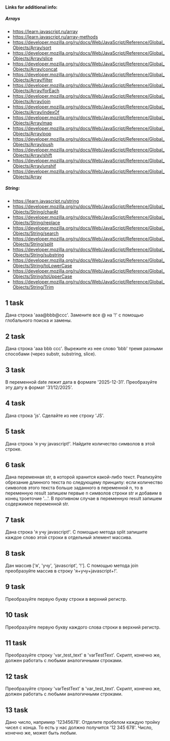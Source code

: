 #### Links for additional info:
##### Arrays

* https://learn.javascript.ru/array
* https://learn.javascript.ru/array-methods
* https://developer.mozilla.org/ru/docs/Web/JavaScript/Reference/Global_Objects/Array/sort
* https://developer.mozilla.org/ru/docs/Web/JavaScript/Reference/Global_Objects/Array/slice
* https://developer.mozilla.org/ru/docs/Web/JavaScript/Reference/Global_Objects/Array/concat
* https://developer.mozilla.org/ru/docs/Web/JavaScript/Reference/Global_Objects/Array/filter
* https://developer.mozilla.org/ru/docs/Web/JavaScript/Reference/Global_Objects/Array/forEach
* https://developer.mozilla.org/ru/docs/Web/JavaScript/Reference/Global_Objects/Array/join
* https://developer.mozilla.org/ru/docs/Web/JavaScript/Reference/Global_Objects/Array/indexOf
* https://developer.mozilla.org/ru/docs/Web/JavaScript/Reference/Global_Objects/Array/map
* https://developer.mozilla.org/ru/docs/Web/JavaScript/Reference/Global_Objects/Array/pop
* https://developer.mozilla.org/ru/docs/Web/JavaScript/Reference/Global_Objects/Array/push
* https://developer.mozilla.org/ru/docs/Web/JavaScript/Reference/Global_Objects/Array/shift
* https://developer.mozilla.org/ru/docs/Web/JavaScript/Reference/Global_Objects/Array/unshif
* https://developer.mozilla.org/ru/docs/Web/JavaScript/Reference/Global_Objects/Array

##### String:

* https://learn.javascript.ru/string
* https://developer.mozilla.org/ru/docs/Web/JavaScript/Reference/Global_Objects/String/charAt
* https://developer.mozilla.org/ru/docs/Web/JavaScript/Reference/Global_Objects/String/replace
* https://developer.mozilla.org/ru/docs/Web/JavaScript/Reference/Global_Objects/String/search
* https://developer.mozilla.org/ru/docs/Web/JavaScript/Reference/Global_Objects/String/split
* https://developer.mozilla.org/ru/docs/Web/JavaScript/Reference/Global_Objects/String/substring
* https://developer.mozilla.org/ru/docs/Web/JavaScript/Reference/Global_Objects/String/toLowerCase
* https://developer.mozilla.org/ru/docs/Web/JavaScript/Reference/Global_Objects/String/toUpperCase
* https://developer.mozilla.org/ru/docs/Web/JavaScript/Reference/Global_Objects/String/Trim

## 1 task

Дана строка 'aaa@bbb@ccc'. Замените все @ на '!' с помощью глобального поиска и замены.

## 2 task

Дана строка 'aaa bbb ccc'. Вырежите из нее слово 'bbb' тремя разными способами (через substr, substring, slice).

## 3 task

В переменной date лежит дата в формате '2025-12-31'. Преобразуйте эту дату в формат '31/12/2025'.

## 4 task

Дана строка 'js'. Сделайте из нее строку 'JS'.

## 5 task

Дана строка 'я учу javascript!'. Найдите количество символов в этой строке.

## 6 task

Дана переменная str, в которой хранится какой-либо текст. Реализуйте обрезание длинного текста по следующему принципу: если количество символов этого текста больше заданного в переменной n, то в переменную result запишем первые n символов строки str и добавим в конец троеточие '...'. В противном случае в переменную result запишем содержимое переменной str.

## 7 task

Дана строка 'я учу javascript!'. С помощью метода split запишите каждое слово этой строки в отдельный элемент массива.

## 8 task

Дан массив ['я', 'учу', 'javascript', '!']. С помощью метода join преобразуйте массив в строку 'я+учу+javascript+!'.

## 9 task

Преобразуйте первую букву строки в верхний регистр.

## 10 task

Преобразуйте первую букву каждого слова строки в верхний регистр.

## 11 task

Преобразуйте строку 'var_test_text' в 'varTestText'. Скрипт, конечно же, должен работать с любыми аналогичными строками.

## 12 task

Преобразуйте строку 'varTestText' в 'var_test_text'. Скрипт, конечно же, должен работать с любыми аналогичными строками.

## 13 task 

Дано число, например '12345678'. Отделите пробелом каждую тройку чисел с конца. То есть у нас должно получится '12 345 678'. Число, конечно же, может быть любым.
